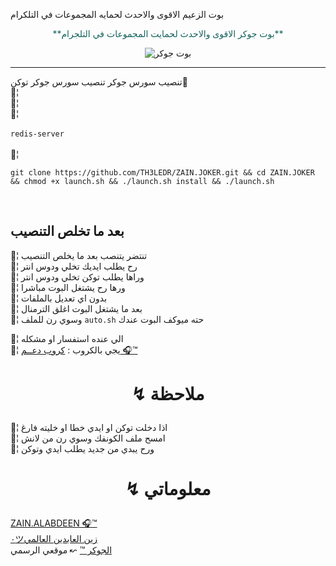 ﻿بوت الزعيم الاقوى والاحدث لحمايه المجموعات في التلكرام

 <p align="center" style="color: #14635c;" > **بوت جوكر الاقوى والاحدث لحمايت المجموعات في التلجرام**

<p align="center"><img src="جوكر.pna" alt="بوت جوكر" title="بوت جوكر">

***

 تنصيب سورس جوكر 
 تنصيب سورس جوكر توكن💯
<br>💢¦ 
<br>💢¦ 
<br>💢¦ 
<br><br>     `redis-server`<br>
<br>💢¦ 
<br>

`git clone https://github.com/TH3LEDR/ZAIN.JOKER.git && cd ZAIN.JOKER && chmod +x launch.sh && ./launch.sh install && ./launch.sh`



<br>

## بعد ما تخلص التنصيب 


💢¦ تنتضر يتنصب بعد ما يخلص التنصيب
<br>💢¦ رح يطلب ايديك تخلي ودوس انتر
<br>💢¦ وراها يطلب توكن تخلي ودوس انتر
<br>💢¦ ورها رح يشتغل البوت مباشرا
<br>💢¦ بدون اي تعديل بالملفات
<br>💢¦ بعد ما يشتغل البوت اغلق الترمنال
<br>💢¦ وسوي رن للملف `auto.sh` حته ميوكف البوت عندك

💢¦ الي عنده استفسار او مشكله <br>
💢¦  يجي بالكروب : [كروب دعــم 🎧™](https://telegram.me/Lordzain)<br>

# <p align="center"> ↯ ملاحظة 

💢¦ اذا دخلت توكن او ايدي خطا او خليته فارغ
<br>
💢¦ امسح ملف الكونفك وسوي رن من لانش
<br>
💢¦ ورح يبدي من جديد يطلب ايدي وتوكن

# <p align="center"> ↯ معلوماتي 

  [ZAIN.ALABDEEN 🎧™](https://telegram.me/TH3LEDR) <br>
  [٠ツزين العابدين العالمي](https://telegram.me/AL_RAKN) <br>
  [الجوكر ™](https://telegram.me/llJOKERll) ↜ موقعي الرسمي 

